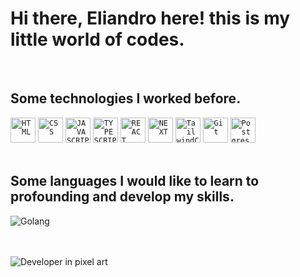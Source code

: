 <h1 align="left">Hi there, Eliandro here!  this is my little world of codes.</h1>
<br>

<div align="left">
     <h2 align="left">Some technologies I worked before.</h2>
<code><img height="40" src="https://cdn.iconscout.com/icon/free/png-256/html5-40-1175193.png" title="HTML"></code>
<code><img height="40" src="https://camo.githubusercontent.com/b059b3150634ebbb37fac310309b3c4a841b0ecdabcc7409c0067397f8a3931b/687474703a2f2f696f31332d686967682d6470692e61707073706f742e636f6d2f696d616765732f435353335f4c6f676f2e737667" title="CSS"></code> 
<code><img height="40" src="https://logospng.org/download/javascript/logo-javascript-icon-1024.png" title="JAVASCRIPT"></code> 
<code><img height="40" src="https://upload.wikimedia.org/wikipedia/commons/thumb/4/4c/Typescript_logo_2020.svg/1200px-Typescript_logo_2020.svg.png" title="TYPESCRIPT"></code> 
<code><img height="40" src="https://cdn.auth0.com/blog/react-js/react.png" title="REACT"></code> 
<code><img height="40" src="https://next-book-portfolio-site.vercel.app/images/next.svg" title="NEXT"></code>
<code><img height="40" src="https://cdn.jsdelivr.net/gh/devicons/devicon/icons/tailwindcss/tailwindcss-plain.svg" title="TailwindCSS"></code>
<code><img height="40" src="https://git-scm.com/images/logos/downloads/Git-Icon-1788C.svg" title="Git"></code>
<code><img height="40" src="https://upload.wikimedia.org/wikipedia/commons/thumb/2/29/Postgresql_elephant.svg/465px-Postgresql_elephant.svg.png" title="Postgres"></code>
</div>
<br>
  <h2 align="left">Some languages I would like to learn to profounding and develop my skills.</h2>
<p align="left">
 <div align="left">
  <a><img src="https://img.shields.io/badge/go-%2300ADD8.svg?style=for-the-badge&logo=go&logoColor=white" title="Golang"></a>
 </div>
 <br>
 <br>
<div align="left">
 
![Developer in pixel art](https://i.ibb.co/yh2LWb2/pixel-jeff-mario.gif)
  
</div>

